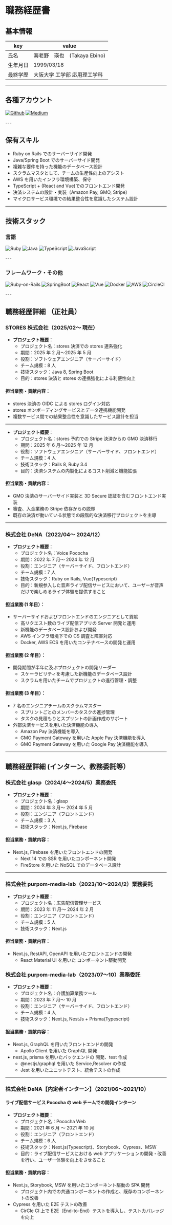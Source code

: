 # 職務経歴書

## 基本情報

| key      | value                        |
| -------- | ---------------------------- |
| 氏名     | 海老野　瑛也　(Takaya Ebino) |
| 生年月日 | 1999/03/18                   |
| 最終学歴 | 大阪大学 工学部 応用理工学科 |

---

## 各種アカウント

<p>
  <a href="https://github.com/takaya787" target="_blank"><img alt="Github" src="https://img.shields.io/badge/takaya787-%2312100E.svg?&style=flat-square&logo=Github&logoColor=white" /></a>
  <a href="https://qiita.com/takaya787" target="_blank"><img alt="Medium" src="https://img.shields.io/badge/takaya787-55C500.svg?&style=flat-square&logo=qiita&logoColor=white" /></a>
</p>
---

## 保有スキル

- Ruby on Rails でのサーバーサイド開発
- Java/Spring Boot でのサーバーサイド開発
- 複雑な要件を持った機能のデータベース設計
- スクラムマスタとして、チームの生産性向上のアシスト
- AWS を用いたインフラ環境構築、保守
- TypeScript + (React and Vue)でのフロントエンド開発
- 決済システムの設計・実装（Amazon Pay, GMO, Stripe）
- マイクロサービス環境での結果整合性を意識したシステム設計

---

## 技術スタック

### 言語

<p>
  <img alt="Ruby" src="https://img.shields.io/badge/-Ruby-CC342D?style=flat-square&logo=Ruby&logoColor=white" />
  <img alt="Java" src="https://img.shields.io/badge/Java-ED8B00?style=flat-square&logo=openjdk&logoColor=white" />
  <img alt="TypeScript" src="https://img.shields.io/badge/-TypeScript-007ACC?style=flat-square&logo=typescript&logoColor=white" />
  <img alt="JavaScript" src="https://img.shields.io/badge/-JavaScript-F7DF1E?style=flat-square&logo=JavaScript&logoColor=white" />
</p>
---

### フレームワーク・その他

<p>
  <img alt="Ruby-on-Rails" src="https://img.shields.io/badge/-Rails-CC0000?style=flat-square&logo=Ruby-on-Rails&logoColor=white" />
  <img alt="SpringBoot" src="https://img.shields.io/badge/SpringBoot-6DB33F?style=flat-square&logo=Spring&logoColor=white">
  <img alt="React" src="https://img.shields.io/badge/-React-45b8d8?style=flat-square&logo=react&logoColor=white" />
  <img alt="Vue" src="https://img.shields.io/badge/-Vue.js-4FC08D?style=flat-square&logo=Vue.js&logoColor=white" />
  <img alt="Docker" src="https://img.shields.io/badge/-Docker-46a2f1?style=flat-square&logo=docker&logoColor=white" />
  <img alt="AWS" src="https://img.shields.io/badge/AWS-%23FF9900.svg?logo=amazon-aws&style=flat" />
  <img alt="CircleCI" src="https://img.shields.io/badge/CircleCI-%23161616.svg?logo=circleci&style=flat" />
</p>
---

## 職務経歴詳細 （正社員）

### STORES 株式会社（2025/02〜 現在）

- **プロジェクト概要**：
  - プロジェクト名：stores 決済での stores 連系強化
  - 期間：2025 年 2 月〜2025 年 5 月
  - 役割：ソフトウェアエンジニア（サーバーサイド）
  - チーム規模：8 人
  - 技術スタック：Java 8, Spring Boot
  - 目的：stores 決済と stores の連携強化による利便性向上

#### 担当業務・貢献内容：

- stores 決済の OIDC による stores ログイン対応
- stores オンボーディングサービスとデータ連携機能開発
- 複数サービス間での結果整合性を意識したサービス設計を担当

---

- **プロジェクト概要**：
  - プロジェクト名：stores 予約での Stripe 決済からの GMO 決済移行
  - 期間：2025 年 6 月〜2025 年 12 月
  - 役割：ソフトウェアエンジニア（サーバーサイド、フロントエンド）
  - チーム規模：4 人
  - 技術スタック：Rails 8, Ruby 3.4
  - 目的：決済システムの内製化によるコスト削減と機能拡張

#### 担当業務・貢献内容：

- GMO 決済のサーバーサイド実装と 3D Secure 認証を含むフロントエンド実装
- 審査、入金業務の Stripe 依存からの脱却
- 既存の決済が動いている状態での段階的な決済移行プロジェクトを主導

---

### 株式会社 DeNA（2022/04〜 2024/12）

- **プロジェクト概要**：
  - プロジェクト名：Voice Pococha
  - 期間：2022 年 7 月〜 2024 年 12 月
  - 役割：エンジニア（サーバーサイド、フロントエンド）
  - チーム規模：7 人
  - 技術スタック：Ruby on Rails, Vue(Typescript)
  - 目的：新規参入した音声ライブ配信サービスにおいて、ユーザーが音声だけで楽しめるライブ体験を提供すること

#### 担当業務 (1 年目）：

- サーバーサイドおよびフロントエンドのエンジニアとして貢献
  - 高リクエスト数のライブ配信アプリの Server 開発と運用
  - 新機能のデータベース設計および開発
  - AWS インフラ環境下での CS 調査と障害対応
  - Docker, AWS ECS を用いたコンテナベースの開発と運用

#### 担当業務 (2 年目）：

- 開発期間が半年に及ぶプロジェクトの開発リーダー
  - スケーラビリティを考慮した新機能のデータベース設計
  - スクラムを用いたチームでプロジェクトの進行管理・調整

#### 担当業務 (3 年目）：

- 7 名のエンジニアチームのスクラムマスター
  - スプリントごとのメンバーのタスクの進捗管理
  - タスクの見積もりとスプリントの計画作成のサポート
- 外部決済サービスを用いた決済機能の導入
  - Amazon Pay 決済機能を導入
  - GMO Payment Gateway を用いた Apple Pay 決済機能を導入
  - GMO Payment Gateway を用いた Google Pay 決済機能を導入

---

## 職務経歴詳細 (インターン、教務委託等）

### 株式会社 glasp（2024/4〜2024/5）業務委託

- **プロジェクト概要**：
  - プロジェクト名：glasp
  - 期間：2024 年 3 月〜 2024 年 5 月
  - 役割：エンジニア（フロントエンド）
  - チーム規模：3 人
  - 技術スタック：Next.js, Firebase

#### 担当業務・貢献内容：

- Next.js, Firebase を用いたフロントエンドの開発
  - Next 14 での SSR を用いたコンポーネント開発
  - FireStore を用いた NoSQL でのデータベース設計

---

### 株式会社 purpom-media-lab（2023/10〜2024/2）業務委託

- **プロジェクト概要**：
  - プロジェクト名：広告配信管理サービス
  - 期間：2023 年 11 月〜 2024 年 2 月
  - 役割：エンジニア（フロントエンド）
  - チーム規模：5 人
  - 技術スタック：Next.js

#### 担当業務・貢献内容：

- Next.js, RestAPI, OpenAPI を用いたフロントエンドの開発
  - React Material UI を用いた コンポーネント駆動開発

### 株式会社 purpom-media-lab（2023/07〜10）業務委託

- **プロジェクト概要**：
  - プロジェクト名：介護加算業務ツール
  - 期間：2023 年 7 月〜 10 月
  - 役割：エンジニア（サーバーサイド、フロントエンド）
  - チーム規模：4 人
  - 技術スタック：Next.js, NestJs + Prisma(Typescript)

#### 担当業務・貢献内容：

- Next.js, GraphQL を用いたフロントエンドの開発
  - Apollo Client を用いた GraphQL 開発
- nest.js, prisma を用いたバックエンドの 開発、test 作成
  - @nestjs/graphql を用いた Service,Resolver の作成
  - Jest を用いたユニットテスト、統合テストの作成

---

### 株式会社 DeNA【内定者インターン】（2021/06〜2021/10）

#### ライブ配信サービス Pococha の web チームでの開発インターン

- **プロジェクト概要**：
  - プロジェクト名：Pococha Web
  - 期間：2021 年 6 月 〜 2021 年 10 月
  - 役割：エンジニア（フロントエンド）
  - チーム規模：6 人
  - 技術スタック：Next.js(Typescript)、Storybook、Cypress、MSW
  - 目的：ライブ配信サービスにおける web アプリケーションの開発・改善を行い、ユーザー体験を向上をさせること

#### 担当業務・貢献内容：

- Next.js, Storybook, MSW を用いたコンポーネント駆動の SPA 開発
  - プロジェクト内での共通コンポーネントの作成と、既存のコンポーネントの改善
- Cypress を用いた E2E テストの改善
  - CirCle CI 上で E2E（End-to-End）テストを導入し、テストカバレッジを向上
